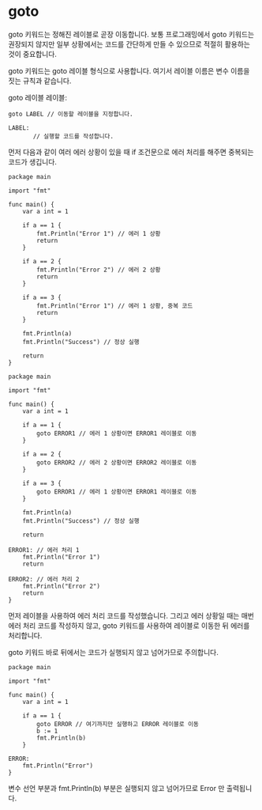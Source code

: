 
# goto

goto 키워드는 정해진 레이블로 곧장 이동합니다. 보통 프로그래밍에서 goto 키워드는 권장되지 않지만 일부 상황에서는 코드를 간단하게 만들 수 있으므로 적절히 활용하는 것이 중요합니다.

goto 키워드는 goto 레이블 형식으로 사용합니다. 여기서 레이블 이름은 변수 이름을 짓는 규칙과 같습니다.

goto 레이블
레이블:

```
goto LABEL // 이동할 레이블을 지정합니다.

LABEL:
       // 실행할 코드를 작성합니다.
```
먼저 다음과 같이 여러 에러 상황이 있을 때 if 조건문으로 에러 처리를 해주면 중복되는 코드가 생깁니다.
```
package main

import "fmt"

func main() {
	var a int = 1

	if a == 1 {
		fmt.Println("Error 1") // 에러 1 상황
		return
	}

	if a == 2 {
		fmt.Println("Error 2") // 에러 2 상황
		return
	}

	if a == 3 {
		fmt.Println("Error 1") // 에러 1 상황, 중복 코드
		return
	}

	fmt.Println(a)
	fmt.Println("Success") // 정상 실행

	return
}
```
```
package main

import "fmt"

func main() {
	var a int = 1

	if a == 1 {
		goto ERROR1 // 에러 1 상황이면 ERROR1 레이블로 이동
	}

	if a == 2 {
		goto ERROR2 // 에러 2 상황이면 ERROR2 레이블로 이동
	}

	if a == 3 {
		goto ERROR1 // 에러 1 상황이면 ERROR1 레이블로 이동
	}

	fmt.Println(a)
	fmt.Println("Success") // 정상 실행

	return

ERROR1: // 에러 처리 1
	fmt.Println("Error 1")
	return

ERROR2: // 에러 처리 2
	fmt.Println("Error 2")
	return
}
```
먼저 레이블을 사용하여 에러 처리 코드를 작성했습니다. 그리고 에러 상황일 때는 매번 에러 처리 코드를 작성하지 않고, goto 키워드를 사용하여 레이블로 이동한 뒤 에러를 처리합니다.

goto 키워드 바로 뒤에서는 코드가 실행되지 않고 넘어가므로 주의합니다.



```
package main

import "fmt"

func main() {
	var a int = 1

	if a == 1 {
		goto ERROR // 여기까지만 실행하고 ERROR 레이블로 이동
		b := 1
		fmt.Println(b)
	}

ERROR:
	fmt.Println("Error")
}
```
변수 선언 부분과 fmt.Println(b) 부분은 실행되지 않고 넘어가므로 Error 만 출력됩니다.
